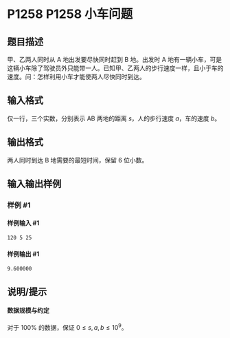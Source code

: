 # P1258 P1258 小车问题

## 题目描述

甲、乙两人同时从 A 地出发要尽快同时赶到 B 地。出发时 A 地有一辆小车，可是这辆小车除了驾驶员外只能带一人。已知甲、乙两人的步行速度一样，且小于车的速度。问：怎样利用小车才能使两人尽快同时到达。

## 输入格式

仅一行，三个实数，分别表示 AB 两地的距离 $s$，人的步行速度 $a$，车的速度 $b$。

## 输出格式

两人同时到达 B 地需要的最短时间，保留 $6$ 位小数。

## 输入输出样例

### 样例 #1

#### 样例输入 #1

```
120 5 25
```

#### 样例输出 #1

```
9.600000
```

## 说明/提示

#### 数据规模与约定

对于 $100\%$ 的数据，保证 $0 \leq s, a, b \leq 10^9$。
